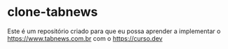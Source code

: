 # clone-tabnews
Este é um repositório criado para que eu possa aprender a implementar o https://www.tabnews.com.br com o https://curso.dev
